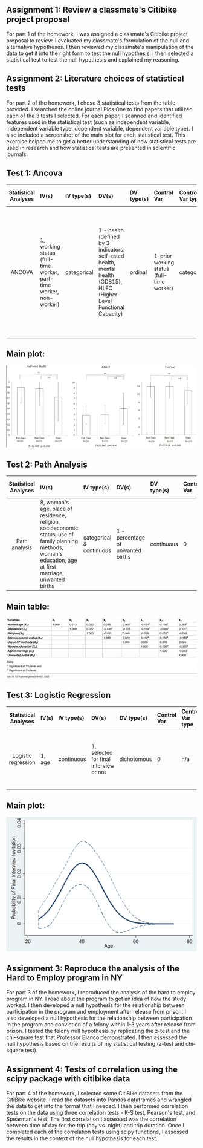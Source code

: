 ## Assignment 1: Review a classmate's Citibike project proposal

For part 1 of the homework, I was assigned a classmate's Citibike project proposal to review. I evaluated my classmate's formulation of the null and alternative hypotheses. I then reviewed my classmate's manipulation of the data to get it into the right form to test the null hypothesis. I then selected a statistical test to test the null hypothesis and explained my reasoning. 

## Assignment 2: Literature choices of statistical tests

For part 2 of the homework, I chose 3 statistical tests from the table provided. I searched the online journal Plos One to find papers that utilized each of the 3 tests I selected. For each paper, I scanned and identified features used in the statistical test (such as independent variable, independent variable type, dependent variable, dependent variable type). I also included a screenshot of the main plot for each statistical test. This exercise helped me to get a better understanding of how statistical tests are used in research and how statistical tests are presented in scientific journals. 

## Test 1: Ancova

| **Statistical Analyses**	|  **IV(s)**  |  **IV type(s)** |  **DV(s)**  |  **DV type(s)**  |  **Control Var** | **Control Var type**  | **Question to be answered** | **_H0_** | **alpha** | **link to paper**| 
|:----------:|:----------|:------------|:-------------|:-------------|:------------|:------------- |:------------------|:----:|:-------:|:-------|
ANCOVA	| 1, working status (full-time worker, part-time worker, non-worker) | categorical | 1 - health (defined by 3 indicators: self-rated health, mental health (GDS15), HLFC (Higher-Level Functional Capacity)| ordinal | 1, prior working status (full-time worker) | categorical | 	Are Japanese people from Wako city age 65 and older who continue working healthier than Japanese people from Wako city age 65 and older who retire?  | Retiree health >= Worker health | 0.01 | [Effects of the Change in Working Status on the Health of Older People in Japan](https://journals.plos.org/plosone/article?id=10.1371/journal.pone.0144069) |

## Main plot: 

![main plot](japanese_health.png)

## Test 2: Path Analysis

| **Statistical Analyses**	|  **IV(s)**  |  **IV type(s)** |  **DV(s)**  |  **DV type(s)**  |  **Control Var** | **Control Var type**  | **Question to be answered** | **_H0_** | **alpha** | **link to paper**| 
|:----------:|:----------|:------------|:-------------|:-------------|:------------|:------------- |:------------------|:----:|:-------:|:-------|
Path analysis	| 8, woman's age, place of residence, religion, socioeconomic status, use of family planning methods, woman's education, age at first marriage, unwanted births | categorical & continuous | 1 - percentage of unwanted births | continuous | 0 | n/a | 	What are the direct and indirect effects of socio-demographic factors on unwanted births in Bangladesh? | socio-demographic factors have no effect on unwanted births in Bangladesh | 0.01 | [Correlates of Unwanted Births in Bangladesh: A Study through Path Analysis](https://journals.plos.org/plosone/article?id=10.1371/journal.pone.0164007) |

## Main table: 

![main plot](bangladesh_births.png)


## Test 3: Logistic Regression

| **Statistical Analyses**	|  **IV(s)**  |  **IV type(s)** |  **DV(s)**  |  **DV type(s)**  |  **Control Var** | **Control Var type**  | **Question to be answered** | **_H0_** | **alpha** | **link to paper**| 
|:----------:|:----------|:------------|:-------------|:-------------|:------------|:------------- |:------------------|:----:|:-------:|:-------|
Logistic regression	| 1, age | continuous | 1, selected for final interview or not | dichotomous | 0 | n/a | 	Does age have an effect in the astronaut final interview selection process? | age has no effect on being selected for final interview | 0.05 | [Analysis of age as a factor in NASA astronaut selection and career landmarks](https://journals.plos.org/plosone/article?id=10.1371/journal.pone.0181381) |

## Main plot:

![main plot](astronauts.png)

## Assignment 3: Reproduce the analysis of the Hard to Employ program in NY

For part 3 of the homework, I reproduced the analysis of the hard to employ program in NY. I read about the program to get an idea of how the study worked. I then developed a null hypothesis for the relationship between participation in the program and employment after release from prison. I also developed a null hypothesis for the relationship between participation in the program and conviction of a felony within 1-3 years after release from prison. I tested the felony null hypothesis by replicating the z-test and the chi-square test that Professor Bianco demonstrated. I then assessed the null hypothesis based on the results of my statistical testing (z-test and chi-square test). 

## Assignment 4: Tests of correlation using the scipy package with citibike data

For part 4 of the homework, I selected some CitiBike datasets from the CitiBike website. I read the datasets into Pandas dataframes and wrangled the data to get into the format that I needed. I then performed correlation tests on the data using three correlation tests - K-S test, Pearson's test, and Spearman's test. The first correlation I assessed was the correlation between time of day for the trip (day vs. night) and trip duration. Once I completed each of the correlation tests using scipy functions, I assessed the results in the context of the null hypothesis for each test. 



